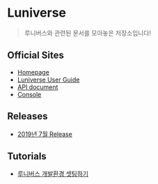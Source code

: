# Luniverse 

> 루니버스와 관련된 문서를 모아놓은 저장소입니다!

## Official Sites

- [Homepage](https://www.luniverse.io/)
- [Luniverse User Guide](https://guide.luniverse.io/)
- [API document](https://apidocs.luniverse.io/)
- [Console](https://console.luniverse.io/)

## Releases

- [2019년 7월 Release](https://www.luniverse.io/help/notice/35)

## Tutorials

- [루니버스 개발환경 셋팅하기]()

